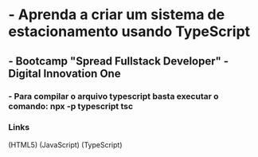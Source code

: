 # - Aprenda a criar um sistema de estacionamento usando TypeScript

## - Bootcamp "Spread Fullstack Developer" - Digital Innovation One

### - Para compilar o arquivo typescript basta executar o comando: npx -p typescript tsc

### Links

(HTML5)
(JavaScript)
(TypeScript)
